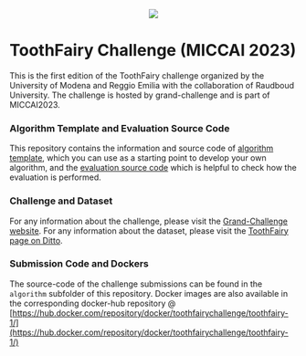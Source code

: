 <p align="center">
<img src="https://rumc-gcorg-p-public.s3.amazonaws.com/b/723/banner-toothfairy.x10.jpeg" style="margin: 0 auto;">
</p>

# ToothFairy Challenge (MICCAI 2023)

This is the first edition of the ToothFairy challenge organized by the University of Modena and Reggio Emilia with the collaboration of Raudboud University. The challenge is hosted by grand-challenge and is part of MICCAI2023.

### Algorithm Template and Evaluation Source Code
This repository contains the information and source code of [algorithm template](https://github.com/AImageLab-zip/ToothFairy/tree/main/algorithm), which you can use as a starting point to develop your own algorithm, and the [evaluation source code](https://github.com/AImageLab-zip/ToothFairy/tree/main/evaluation) which is helpful to check how the evaluation is performed.

### Challenge and Dataset
For any information about the challenge, please visit the [Grand-Challenge website](https://toothfairy.grand-challenge.org/).
For any information about the dataset, please visit the [ToothFairy page on Ditto](https://ditto.ing.unimore.it/toothfairy).

### Submission Code and Dockers
The source-code of the challenge submissions can be found in the `algorithm` subfolder of this repository.  Docker images are also available in the corresponding docker-hub repository @ [https://hub.docker.com/repository/docker/toothfairychallenge/toothfairy-1/](https://hub.docker.com/repository/docker/toothfairychallenge/toothfairy-1/)
